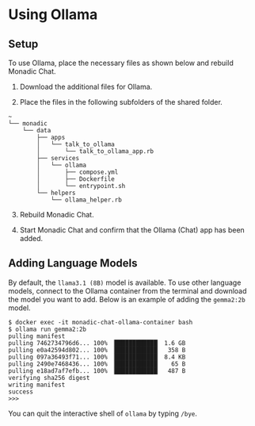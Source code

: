 # Using Ollama

## Setup

To use Ollama, place the necessary files as shown below and rebuild Monadic Chat.

1. Download the additional files for Ollama.

2. Place the files in the following subfolders of the shared folder.

```
~
└── monadic
    └── data
        ├── apps
        │   └── talk_to_ollama
        │       └── talk_to_ollama_app.rb
        ├── services
        │   └── ollama
        │       ├── compose.yml
        │       ├── Dockerfile
        │       └── entrypoint.sh
        └── helpers
            └── ollama_helper.rb
```

3. Rebuild Monadic Chat.

4. Start Monadic Chat and confirm that the Ollama (Chat) app has been added.

## Adding Language Models

By default, the `llama3.1 (8B)` model is available. To use other language models, connect to the Ollama container from the terminal and download the model you want to add. Below is an example of adding the `gemma2:2b` model.

```shell
$ docker exec -it monadic-chat-ollama-container bash
$ ollama run gemma2:2b
pulling manifest
pulling 7462734796d6... 100% ▕████████████▏ 1.6 GB
pulling e0a42594d802... 100% ▕████████████▏  358 B
pulling 097a36493f71... 100% ▕████████████▏ 8.4 KB
pulling 2490e7468436... 100% ▕████████████▏   65 B
pulling e18ad7af7efb... 100% ▕████████████▏  487 B
verifying sha256 digest
writing manifest
success
>>>
```

You can quit the interactive shell of `ollama` by typing `/bye`.

